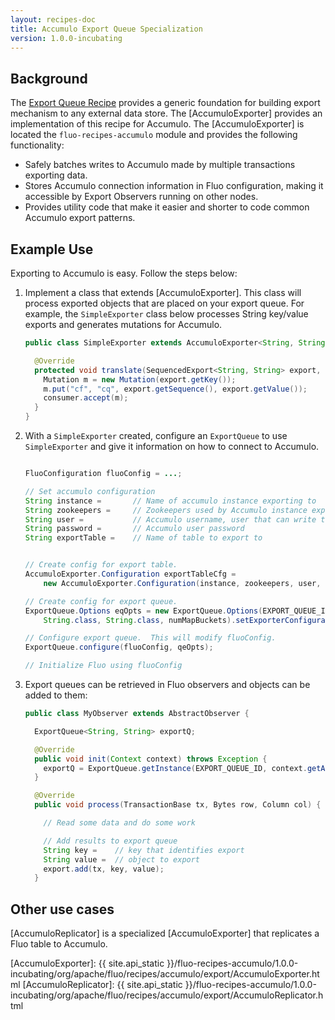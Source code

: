 ```yaml
---
layout: recipes-doc
title: Accumulo Export Queue Specialization
version: 1.0.0-incubating
---
```

## Background

The [Export Queue Recipe][1] provides a generic foundation for building export mechanism to any
external data store. The [AccumuloExporter] provides an implementation of this recipe for
Accumulo. The [AccumuloExporter] is located the `fluo-recipes-accumulo` module and provides the
following functionality:

 * Safely batches writes to Accumulo made by multiple transactions exporting data.
 * Stores Accumulo connection information in Fluo configuration, making it accessible by Export
   Observers running on other nodes.
 * Provides utility code that make it easier and shorter to code common Accumulo export patterns.

## Example Use

Exporting to Accumulo is easy. Follow the steps below:

1. Implement a class that extends [AccumuloExporter].  This class will process exported objects that
   are placed on your export queue. For example, the `SimpleExporter` class below processes String
   key/value exports and generates mutations for Accumulo.

    ```java
    public class SimpleExporter extends AccumuloExporter<String, String> {

      @Override
      protected void translate(SequencedExport<String, String> export, Consumer<Mutation> consumer) {
        Mutation m = new Mutation(export.getKey());
        m.put("cf", "cq", export.getSequence(), export.getValue());
        consumer.accept(m);
      }
    }
    ```

2. With a `SimpleExporter` created, configure an `ExportQueue` to use `SimpleExporter` and
   give it information on how to connect to Accumulo. 

    ```java

    FluoConfiguration fluoConfig = ...;

    // Set accumulo configuration
    String instance =       // Name of accumulo instance exporting to
    String zookeepers =     // Zookeepers used by Accumulo instance exporting to
    String user =           // Accumulo username, user that can write to exportTable
    String password =       // Accumulo user password
    String exportTable =    // Name of table to export to


    // Create config for export table.
    AccumuloExporter.Configuration exportTableCfg =
        new AccumuloExporter.Configuration(instance, zookeepers, user, password, exportTable);

    // Create config for export queue.
    ExportQueue.Options eqOpts = new ExportQueue.Options(EXPORT_QUEUE_ID, SimpleExporter.class,
        String.class, String.class, numMapBuckets).setExporterConfiguration(exportTableCfg);

    // Configure export queue.  This will modify fluoConfig.
    ExportQueue.configure(fluoConfig, qeOpts);

    // Initialize Fluo using fluoConfig
    ```

3.  Export queues can be retrieved in Fluo observers and objects can be added to them:

    ```java
    public class MyObserver extends AbstractObserver {

      ExportQueue<String, String> exportQ;

      @Override
      public void init(Context context) throws Exception {
        exportQ = ExportQueue.getInstance(EXPORT_QUEUE_ID, context.getAppConfiguration());
      }

      @Override
      public void process(TransactionBase tx, Bytes row, Column col) {

        // Read some data and do some work

        // Add results to export queue
        String key =    // key that identifies export
        String value =  // object to export
        export.add(tx, key, value);
      }
    ```

## Other use cases

[AccumuloReplicator] is a specialized [AccumuloExporter] that replicates a Fluo table to Accumulo.

[1]: /docs/fluo-recipes/1.0.0-incubating/export-queue/
[AccumuloExporter]: {{ site.api_static }}/fluo-recipes-accumulo/1.0.0-incubating/org/apache/fluo/recipes/accumulo/export/AccumuloExporter.html
[AccumuloReplicator]: {{ site.api_static }}/fluo-recipes-accumulo/1.0.0-incubating/org/apache/fluo/recipes/accumulo/export/AccumuloReplicator.html

